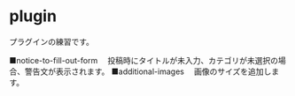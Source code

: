 # plugin
プラグインの練習です。

■notice-to-fill-out-form
　投稿時にタイトルが未入力、カテゴリが未選択の場合、警告文が表示されます。
■additional-images
　画像のサイズを追加します。